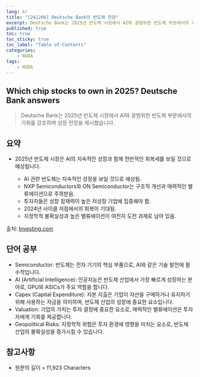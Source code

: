 ```yaml
---
lang: kr
title: "[241206] Deutsche Bank의 반도체 전망"
excerpt: Deutsche Bank는 2025년 반도체 시장에서 AI와 광범위한 반도체 부문에서의 기회를 강조하며 성장 전망을 제시했습니다.
published: true
toc: true
toc_sticky: true
toc_label: "Table of Contents"
categories:
    - NVDA
tags:
    - NVDA
---
```


## Which chip stocks to own in 2025? Deutsche Bank answers

> Deutsche Bank는 2025년 반도체 시장에서 AI와 광범위한 반도체 부문에서의 기회를 강조하며 성장 전망을 제시했습니다.

## 요약

- 2025년 반도체 시장은 AI의 지속적인 성장과 함께 전반적인 회복세를 보일 것으로 예상됩니다.

  - AI 관련 반도체는 지속적인 성장을 보일 것으로 예상됨.
  - NXP Semiconductors와 ON Semiconductor는 구조적 개선과 매력적인 밸류에이션으로 주목받음.
  - 투자자들은 성장 잠재력이 높은 저성장 기업에 집중해야 함.
  - 2024년 사이클 저점에서의 회복이 기대됨.
  - 지정학적 불확실성과 높은 밸류에이션이 여전히 도전 과제로 남아 있음.

출처: [Investing.com](https://www.investing.com/news/stock-market-news/which-chip-stocks-to-own-in-2025-deutsche-bank-answers-3759460)

## 단어 공부

- Semiconductor: 반도체는 전자 기기의 핵심 부품으로, AI와 같은 기술 발전에 필수적입니다.
- AI (Artificial Intelligence): 인공지능은 반도체 산업에서 가장 빠르게 성장하는 분야로, GPU와 ASICs가 주요 역할을 합니다.
- Capex (Capital Expenditure): 자본 지출은 기업이 자산을 구매하거나 유지하기 위해 사용하는 자금을 의미하며, 반도체 산업의 성장에 중요한 요소입니다.
- Valuation: 기업의 가치는 투자 결정에 중요한 요소로, 매력적인 밸류에이션은 투자자에게 기회를 제공합니다.
- Geopolitical Risks: 지정학적 위험은 투자 환경에 영향을 미치는 요소로, 반도체 산업의 불확실성을 증가시킬 수 있습니다.

## 참고사항


- 원문의 길이 = f1,923 Characters

